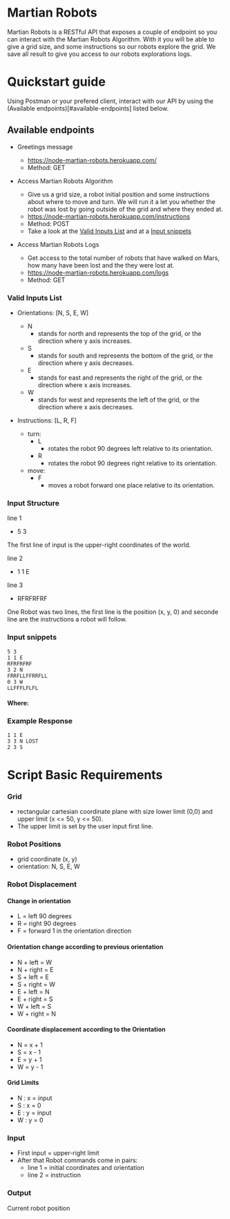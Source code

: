 # Martian Robots

Martian Robots is a RESTful API that exposes a couple of endpoint so you can interact with the Martian Robots Algorithm. With it you will be able to give a grid size, and some instructions so our robots explore the grid. We save all result to give you access to our robots explorations logs.

# Quickstart guide

Using Postman or your prefered client, interact with our API by using the (Available endpoints)[#available-endpoints] listed below.

## Available endpoints

- Greetings message

  - https://node-martian-robots.herokuapp.com/
  - Method: GET

- Access Martian Robots Algorithm

  - Give us a grid size, a robot initial position and some instructions about where to move and turn. We will run it a let you whether the robot was lost by going outside of the grid and where they ended at.
  - https://node-martian-robots.herokuapp.com/instructions
  - Method: POST
  - Take a look at the [Valid Inputs List](#valid-inputs-list) and at a [Input snippets](#input-snippets)

- Access Martian Robots Logs

  - Get access to the total number of robots that have walked on Mars, how many have been lost and the they were lost at.
  - https://node-martian-robots.herokuapp.com/logs
  - Method: GET

### Valid Inputs List

- Orientations: [N, S, E, W]

  - N
    - stands for north and represents the top of the grid, or the direction where y axis increases.
  - S
    - stands for south and represents the bottom of the grid, or the direction where y axis decreases.
  - E
    - stands for east and represents the right of the grid, or the direction where x axis increases.
  - W
    - stands for west and represents the left of the grid, or the direction where x axis decreases.

- Instructions: [L, R, F]
  - turn:
    - L
      - rotates the robot 90 degrees left relative to its orientation.
    - R
      - rotates the robot 90 degrees right relative to its orientation.
  - move:
    - F
      - moves a robot forward one place relative to its orientation.

### Input Structure

line 1

- 5 3

The first line of input is the upper-right coordinates of the world.

line 2

- 1 1 E

line 3

- RFRFRFRF

One Robot was two lines, the first line is the position (x, y, 0) and seconde line are the instructions a robot will follow.

### Input snippets

```
5 3
1 1 E
RFRFRFRF
3 2 N
FRRFLLFFRRFLL
0 3 W
LLFFFLFLFL
```

#### Where:

### Example Response

```
1 1 E
3 3 N LOST
2 3 S
```

# Script Basic Requirements

### Grid

- rectangular cartesian coordinate plane with size lower limit (0,0) and upper limit (x <= 50, y <= 50).
- The upper limit is set by the user input first line.

### Robot Positions

- grid coordinate (x, y)
- orientation: N, S, E, W

### Robot Displacement

#### Change in orientation

- L = left 90 degrees
- R = right 90 degrees
- F = forward 1 in the orientation direction

#### Orientation change according to previous orientation

- N + left = W
- N + right = E
- S + left = E
- S + right = W
- E + left = N
- E + right = S
- W + left = S
- W + right = N

#### Coordinate displacement according to the Orientation

- N = x + 1
- S = x - 1
- E = y + 1
- W = y - 1

#### Grid Limits

- N : x = input
- S : x = 0
- E : y = input
- W : y = 0

### Input

- First input = upper-right limit
- After that Robot commands come in pairs:
  - line 1 = initial coordinates and orientation
  - line 2 = instruction

### Output

Current robot position
